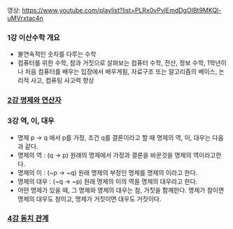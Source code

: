 
영상: https://www.youtube.com/playlist?list=PLRx0vPvlEmdDgOIBt9MKQl-uMVrxtac4n

### 1강 이산수학 개요
- 불연속적인 숫자를 다루는 수학
- 컴퓨터를 위한 수학, 참과 거짓으로 살펴보는 컴퓨터 수학, 전산, 정보 수학, 1학년이나 처음 컴퓨터를 배우는 입장에서 배우게됨, 자료구조 또는  알고리즘의 베이스, 논리적 사고, 컴퓨팅 사고력 향상

### [2강 명제와 연산자](/이산수학/이산수학-기초/명제와-연산자.md)
 
### 3강 역, 이, 대우
- 명제 p → q 에서 p를 가정, 조건 q를 결론이라고 할 때 명제의 역, 이, 대우는 다음과 같다.
- 명제의 역 : (q → p) 원래의 명제에서 가정과 결론을 바꾼것을 명제의 역이라고한다.
- 명제의 이 : (~p → ~q) 원래 명제의 부정인 명제를 명제의 이라고 한다.
- 명제의 대우 : (~q → ~p) 원래 명제의 이의 역을 명제의 대우라고 한다.
- 어떤 명제가 있을 때, 그 명제와 명제의 대우는 참, 거짓을 함께한다. 명제가 참이면 명제의 대우도 참이고, 명제가 거짓이면 대우도 거짓이다.

### [4강 동치 관계](/이산수학/이산수학-기초/동치-관계.md)
